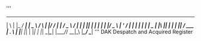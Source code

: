 #
'''
 _   _ ___ ____   ____    _    _  __  _     ___   ____ 
| \ | |_ _/ ___| |  _ \  / \  | |/ / | |   / _ \ / ___|
|  \| || | |     | | | |/ _ \ | ' /  | |  | | | | |  _ 
| |\  || | |___  | |_| / ___ \| . \  | |__| |_| | |_| |
|_| \_|___\____| |____/_/   \_\_|\_\ |_____\___/ \____|
'''
DAK Despatch and Acquired Register
